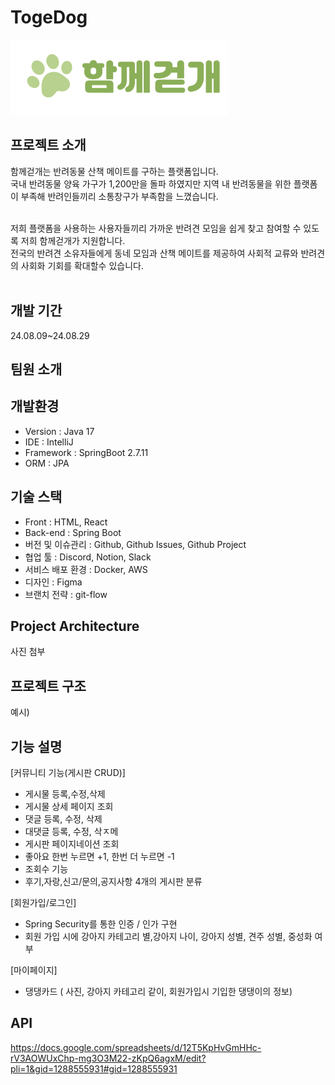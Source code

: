 # TogeDog
![poster](./logo.png)
## 프로젝트 소개
함께걷개는 반려동물 산책 메이트를 구하는 플랫폼입니다.<br/>
국내 반려동물 양육 가구가 1,200만을 돌파 하였지만 지역 내 반려동물을 위한 플랫폼이 부족해 반려인들끼리 소통창구가 부족함을 느꼈습니다.<br/><br/>

저희 플랫폼을 사용하는 사용자들끼리 가까운 반려견 모임을 쉽게 찾고 참여할 수 있도록 저희 함께걷개가 지원합니다.<br/>
전국의 반려견 소유자들에게 동네 모임과 산책 메이트를 제공하여 사회적 교류와 반려견의 사회화 기회를 확대할수 있습니다.<br/><br/>

## 개발 기간
24.08.09~24.08.29
## 팀원 소개

## 개발환경
- Version : Java 17
- IDE : IntelliJ
- Framework : SpringBoot 2.7.11
- ORM : JPA
## 기술 스택
- Front : HTML, React
- Back-end : Spring Boot
- 버전 및 이슈관리 : Github, Github Issues, Github Project
- 협업 툴 : Discord, Notion, Slack
- 서비스 배포 환경 : Docker, AWS
- 디자인 : Figma
- 브랜치 전략 : git-flow
## Project Architecture
사진 첨부

## 프로젝트 구조
예시)

## 기능 설명
[커뮤니티 기능(게시판 CRUD)]
- 게시물 등록,수정,삭제
- 게시물 상세 페이지 조회
- 댓글 등록, 수정, 삭제
- 대댓글 등록, 수정, 삭ㅈ메
- 게시판 페이지네이션 조회
- 좋아요 한번 누르면 +1, 한번 더 누르면 -1
- 조회수 기능
- 후기,자랑,신고/문의,공지사항 4개의 게시판 분류


[회원가입/로그인]

- Spring Security를 통한 인증 / 인가 구현
- 회원 가입 시에 강아지 카테고리 별,강아지 나이, 강아지 성별, 견주 성별, 중성화 여부



[마이페이지]

- 댕댕카드 ( 사진, 강아지 카테고리 같이, 회원가입시 기입한 댕댕이의 정보)



## API
https://docs.google.com/spreadsheets/d/12T5KpHvGmHHc-rV3AOWUxChp-mg3O3M22-zKpQ6agxM/edit?pli=1&gid=1288555931#gid=1288555931


